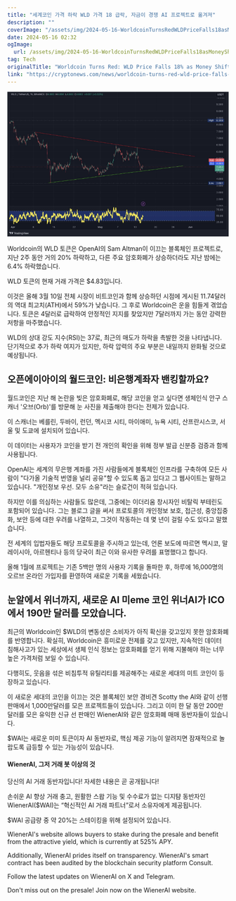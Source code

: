 ```yaml
---
title: "세계코인 가격 하락 WLD 가격 18 급락, 자금이 경쟁 AI 프로젝트로 옮겨져"
description: ""
coverImage: "/assets/img/2024-05-16-WorldcoinTurnsRedWLDPriceFalls18asMoneyShiftstoCompetingAIProject_thumbnail.png"
date: 2024-05-16 02:32
ogImage: 
  url: /assets/img/2024-05-16-WorldcoinTurnsRedWLDPriceFalls18asMoneyShiftstoCompetingAIProject_thumbnail.png
tag: Tech
originalTitle: "Worldcoin Turns Red: WLD Price Falls 18% as Money Shifts to Competing AI Project"
link: "https://cryptonews.com/news/worldcoin-turns-red-wld-price-falls-18-as-money-shifts-to-competing-ai-project.htm"
---
```



![Worldcoin Turns Red: WLD Price Falls 18% as Money Shifts to Competing AI Project](/assets/img/2024-05-16-WorldcoinTurnsRedWLDPriceFalls18asMoneyShiftstoCompetingAIProject_thumbnail.png)

Worldcoin의 WLD 토큰은 OpenAI의 Sam Altman이 이끄는 블록체인 프로젝트로, 지난 2주 동안 거의 20% 하락하고, 다른 주요 암호화폐가 상승하더라도 지난 밤에는 6.4% 하락했습니다.

WLD 토큰의 현재 거래 가격은 $4.83입니다.



이것은 올해 3월 10일 전체 시장이 비트코인과 함께 상승하던 시점에 게시된 11.74달러의 역대 최고치(ATH)에서 59%가 낮습니다. 그 후로 Worldcoin은 운을 힘들게 겪었습니다. 토큰은 4달러로 급락하여 안정적인 지지를 찾았지만 7달러까지 가는 동안 강력한 저항을 마주했습니다.

WLD의 상대 강도 지수(RSI)는 37로, 최근의 매도가 하락을 촉발한 것을 나타냅니다. 단기적으로 추가 하락 여지가 있지만, 하락 압력의 주요 부분은 내일까지 완화될 것으로 예상됩니다.



## 오픈에이아이의 월드코인: 비은행계좌자 밴킹할까요?

월드코인은 지난 해 논란을 빚은 암호화폐로, 해당 코인을 얻고 싶다면 생체인식 안구 스캐너 '오브(Orb)'를 방문해 눈 사진을 제출해야 한다는 전제가 있습니다.

이 스캐너는 베를린, 두바이, 런던, 멕시코 시티, 마이애미, 뉴욕 시티, 산프란시스코, 서울 및 도쿄에 설치되어 있습니다.

이 데이터는 사용자가 코인을 받기 전 개인의 확인을 위해 정부 발급 신분증 검증과 함께 사용됩니다.



OpenAI는 세계의 무은행 계좌를 가진 사람들에게 블록체인 인프라를 구축하여 모든 사람이 "다가올 기술적 번영을 널리 공유"할 수 있도록 돕고 있다고 그 웹사이트는 말하고 있습니다. "개인정보 우선. 모두 소유"라는 슬로건이 적혀 있습니다.

하지만 이를 의심하는 사람들도 많은데, 그중에는 이더리움 창시자인 비탈릭 부테린도 포함되어 있습니다. 그는 블로그 글을 써서 프로토콜의 개인정보 보호, 접근성, 중앙집중화, 보안 등에 대한 우려를 나열하고, 그것이 작동하는 데 몇 년이 걸릴 수도 있다고 말했습니다.

전 세계의 입법자들도 해당 프로토콜을 주시하고 있는데, 언론 보도에 따르면 멕시코, 말레이시아, 아르헨티나 등의 당국이 최근 이와 유사한 우려를 표명했다고 합니다.

올해 1월에 프로젝트는 기존 5백만 명의 사용자 기록을 돌파한 후, 하루에 16,000명의 오르브 온라인 가입자를 환영하여 새로운 기록을 세웠습니다.



## 눈알에서 위너까지, 새로운 AI 미eme 코인 위너AI가 ICO에서 190만 달러를 모았습니다.

최근의 Worldcoin인 $WLD의 변동성은 소비자가 아직 확신을 갖고있지 못한 암호화폐를 반영합니다. 확실히, Worldcoin은 흥미로운 전제를 갖고 있지만, 지속적인 데이터 침해사고가 있는 세상에서 생체 인식 정보는 암호화폐를 얻기 위해 지불해야 하는 너무 높은 가격처럼 보일 수 있습니다.

다행히도, 웃음을 섞은 비침투적 유틸리티를 제공해주는 새로운 세대의 미트 코인이 등장하고 있습니다.

이 새로운 세대의 코인을 이끄는 것은 블록체인 보안 경비견 Scotty the AI와 같이 선행 판매에서 1,000만달러를 모은 프로젝트들이 있습니다. 그리고 이미 한 달 동안 200만달러를 모은 유익한 신규 선 판매인 WienerAI와 같은 암호화폐 매매 동반자들이 있습니다.



$WAI는 새로운 미미 토큰이자 AI 동반자로, 핵심 제공 기능이 알려지면 잠재적으로 놀랍도록 급등할 수 있는 가능성이 있습니다.

#### WienerAI, 그저 거래 봇 이상의 것
당신의 AI 거래 동반자입니다!
자세한 내용은 곧 공개됩니다!

손쉬운 AI 향상 거래 충고, 원활한 스왑 기능 및 수수료가 없는 디지턈 동반자인 WienerAI($WAI)는 “혁신적인 AI 거래 파트너”로서 소유자에게 제공됩니다.

$WAI 공급량 중 약 20%는 스테이킹을 위해 설정되어 있습니다.



WienerAI's website allows buyers to stake during the presale and benefit from the attractive yield, which is currently at 525% APY.

Additionally, WienerAI prides itself on transparency. WienerAI's smart contract has been audited by the blockchain security platform Consult.

Follow the latest updates on WienerAI on X and Telegram.

Don't miss out on the presale! Join now on the WienerAI website.